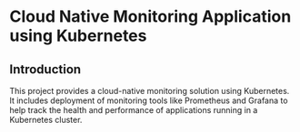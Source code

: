 # Cloud Native Monitoring Application using Kubernetes

## Introduction
This project provides a cloud-native monitoring solution using Kubernetes. It includes deployment of monitoring tools like Prometheus and Grafana to help track the health and performance of applications running in a Kubernetes cluster.
